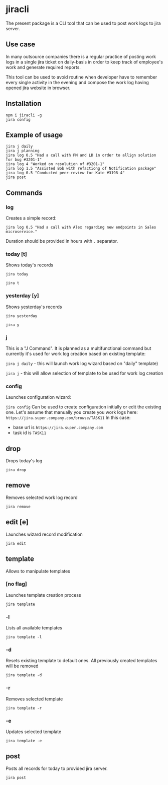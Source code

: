 # jiracli
The present package is a CLI tool that can be used to post work logs to jira server.
## Use case
In many outsource companies there is a regular practice of posting work logs in a single jira ticket on daily-basis in order to keep track of employee's work and generate required reports.

This tool can be used to avoid routine when developer have to remember every single activity in the evening and compose the work log having opened jira website in browser. 
## Installation
```
npm i jiracli -g
jira config
```
## Example of usage
```
jira j daily
jira j planning
jira log 0.5 "Had a call with PM and LD in order to allign solution for bug #3201-1"
jira log 4 "Worked on resolution of #3201-1"
jira log 1.5 "Assisted Bob with refactiong of Notification package"
jira log 0.5 "Conducted peer-review for Kate #3198-4"
jira post
```

## Commands

### log
Creates a simple record:

`jira log 0.5 "Had a call with Alex regarding new endpoints in Sales microservice."`

Duration should be provided in hours with `.` separator.

### today [t]
Shows today's records

`jira today`

`jira t`

### yesterday [y]
Shows yesterday's records

`jira yesterday`

`jira y`

### j
This is a "J Command". It is planned as a multifunctional command but currently it's used for work log creation based on existing template:

`jira j daily` - this will launch work log wizard based on "daily" template)

`jira j` - this will allow selection of template to be used for work log creation
### config
Launches configuration wizard:

`jira config`
Can be used to create configuration initially or edit the existing one.
Let's assume that manually you create you work logs here:
`https://jira.super.company.com/browse/TASK11`
In this case:
- base url is `https://jira.super.company.com`
- task id is `TASK11`

## drop
Drops today's log

`jira drop`

## remove
Removes selected work log record

`jira remove`

## edit [e]
Launches wizard record modification

`jira edit`

## template
Allows to manipulate templates

### [no flag]

Launches template creation process

`jira template`
### -l

Lists all available templates

`jira template -l`
### -d

Resets existing template to default ones. All previously created templates will be removed

`jira template -d`
### -r

Removes selected template

`jira template -r`

### -e
Updates selected template

`jira template -e`

## post
Posts all records for today to provided jira server.

`jira post`
